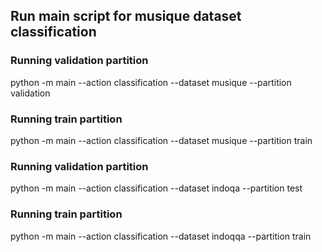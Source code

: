 ﻿## Run main script for musique dataset classification

### Running validation partition
python -m main --action classification --dataset musique --partition validation
### Running train partition
python -m main --action classification --dataset musique --partition train

### Running validation partition
python -m main --action classification --dataset indoqa --partition test
### Running train partition
python -m main --action classification --dataset indoqqa --partition train

